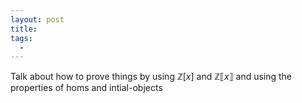 ```yaml
---
layout: post
title: 
tags:
  - 
---
```


Talk about how to prove things by using $\mathbb{Z}[x]$ and $\mathbb{Z}\llbracket x \rrbracket$
and using the properties of homs and intial-objects
